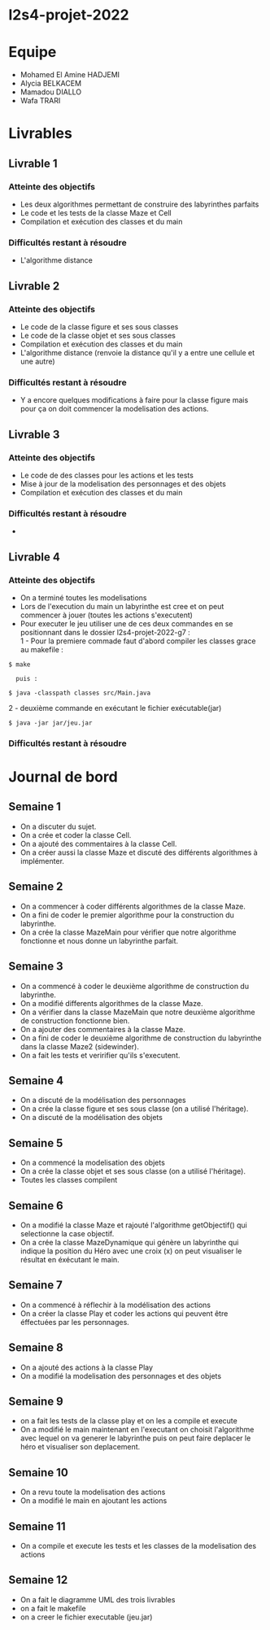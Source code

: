 # l2s4-projet-2022
# Equipe

- Mohamed El Amine HADJEMI
- Alycia BELKACEM
- Mamadou DIALLO
- Wafa TRARI

# Livrables

## Livrable 1

### Atteinte des objectifs
- Les deux algorithmes permettant de construire des labyrinthes parfaits
- Le code et les tests de la classe Maze et Cell
- Compilation et exécution des classes et du main
### Difficultés restant à résoudre
- L'algorithme distance

## Livrable 2

### Atteinte des objectifs
- Le code de la classe figure et ses sous classes
- Le code de la classe objet et ses sous classes
- Compilation et exécution des classes et du main
- L'algorithme distance (renvoie la distance qu'il y a entre une cellule et une autre)
### Difficultés restant à résoudre
- Y a encore quelques modifications à faire pour la classe figure mais pour ça on doit commencer la modelisation des actions.

## Livrable 3

### Atteinte des objectifs
- Le code de des classes pour les actions et les tests
- Mise à jour de la modelisation des personnages et des objets
- Compilation et exécution des classes et du main
### Difficultés restant à résoudre
-
## Livrable 4

### Atteinte des objectifs
- On a terminé toutes les modelisations
- Lors de l'execution du main un labyrinthe est cree et on peut commencer à jouer (toutes les actions s'executent)
- Pour executer le jeu utiliser une de ces deux commandes en se positionnant dans le dossier l2s4-projet-2022-g7 :  
  1 - Pour la premiere commade faut d'abord compiler les classes grace au makefile :
```
$ make
```
      puis :
```
$ java -classpath classes src/Main.java
```
  2 - deuxième commande en exécutant le fichier exécutable(jar)
```
$ java -jar jar/jeu.jar
```

### Difficultés restant à résoudre

# Journal de bord

## Semaine 1
- On a discuter du sujet.
- On a crée et coder la classe Cell.
- On a ajouté des commentaires à la classe Cell.
- On a créer aussi la classe Maze et discuté des différents algorithmes à implémenter.

## Semaine 2
- On a commencer à coder différents algorithmes de la classe Maze.
- On a fini de coder le premier algorithme pour la construction du labyrinthe.
- On a crée la classe MazeMain pour vérifier que notre algorithme fonctionne et nous donne un labyrinthe parfait.

## Semaine 3
- On a commencé à coder le deuxième algorithme de construction du labyrinthe.
- On a modifié differents algorithmes de la classe Maze.
- On a vérifier dans la classe MazeMain que notre deuxième algorithme de construction fonctionne bien.
- On a ajouter des commentaires à la classe Maze.
- On a fini de coder le deuxième algorithme de construction du labyrinthe dans la classe Maze2 (sidewinder).
- On a fait les tests et veririfier qu'ils s'executent.



## Semaine 4
- On a discuté de la modélisation des personnages
- On a crée la classe figure et ses sous classe (on a utilisé l'héritage).
- On a discuté de la modélisation des objets

## Semaine 5
- On a commencé la modelisation des objets
- On a crée la classe objet et ses sous classe (on a utilisé l'héritage).
- Toutes les classes compilent

## Semaine 6
- On a modifié la classe Maze et rajouté l'algorithme getObjectif() qui selectionne la case objectif.
- On a crée la classe MazeDynamique qui génère un labyrinthe qui indique la position du Héro avec une croix (x) on peut visualiser le résultat en éxécutant le main.

## Semaine 7
- On a commencé à réflechir à la modélisation des actions
- On a créer la classe Play et coder les actions qui peuvent être éffectuées par les personnages.

## Semaine 8
- On a ajouté des actions à la classe Play  
- On a modifié la modelisation des personnages et des objets

## Semaine 9
- on a fait les tests de la classe play et on les a compile et execute
- On a modifié le main maintenant en l'executant on choisit l'algorithme avec lequel on va generer le labyrinthe puis on peut faire deplacer le héro et visualiser son deplacement.

## Semaine 10
- On a revu toute la modelisation des actions
- On a modifié le main en ajoutant les actions

## Semaine 11
- On a compile et execute les tests et les classes de la modelisation des actions

## Semaine 12
- On a fait le diagramme UML des trois livrables
- on a fait le makefile
- on a creer le fichier executable (jeu.jar)
